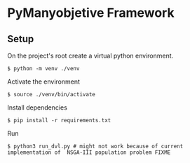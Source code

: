 # PyManyobjetive Framework

## Setup

On the project's root create a virtual python environment.

    $ python -m venv ./venv


Activate the environment

    $ source ./venv/bin/activate


Install dependencies

    $ pip install -r requirements.txt
    
Run 
    
    $ python3 run_dvl.py # might not work because of current implementation of  NSGA-III population problem FIXME
